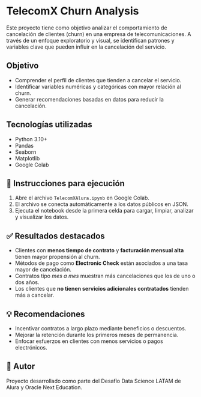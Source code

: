 # TelecomX Churn Analysis

Este proyecto tiene como objetivo analizar el comportamiento de cancelación de clientes (churn) en una empresa de telecomunicaciones. A través de un enfoque exploratorio y visual, se identifican patrones y variables clave que pueden influir en la cancelación del servicio.

## Objetivo

- Comprender el perfil de clientes que tienden a cancelar el servicio.
- Identificar variables numéricas y categóricas con mayor relación al churn.
- Generar recomendaciones basadas en datos para reducir la cancelación.

## Tecnologías utilizadas

- Python 3.10+
- Pandas
- Seaborn
- Matplotlib
- Google Colab


## 🚀 Instrucciones para ejecución

1. Abre el archivo `TelecomXAlura.ipynb` en Google Colab.
2. El archivo se conecta automáticamente a los datos públicos en JSON.
3. Ejecuta el notebook desde la primera celda para cargar, limpiar, analizar y visualizar los datos.

## ✅ Resultados destacados

- Clientes con **menos tiempo de contrato** y **facturación mensual alta** tienen mayor propensión al churn.
- Métodos de pago como **Electronic Check** están asociados a una tasa mayor de cancelación.
- Contratos tipo *mes a mes* muestran más cancelaciones que los de uno o dos años.
- Los clientes que **no tienen servicios adicionales contratados** tienden más a cancelar.

## 💡 Recomendaciones

- Incentivar contratos a largo plazo mediante beneficios o descuentos.
- Mejorar la retención durante los primeros meses de permanencia.
- Enfocar esfuerzos en clientes con menos servicios o pagos electrónicos.

## 📝 Autor

Proyecto desarrollado como parte del Desafío Data Science LATAM de Alura y Oracle Next Education.
